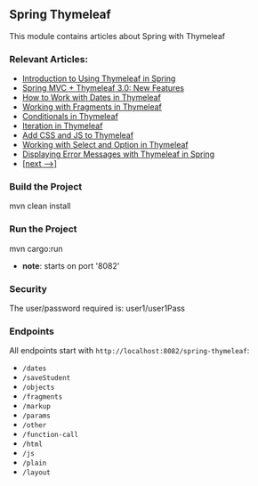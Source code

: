 ## Spring Thymeleaf 

This module contains articles about Spring with Thymeleaf

### Relevant Articles: 
- [Introduction to Using Thymeleaf in Spring](https://www.baeldung.com/thymeleaf-in-spring-mvc)
- [Spring MVC + Thymeleaf 3.0: New Features](https://www.baeldung.com/spring-thymeleaf-3)
- [How to Work with Dates in Thymeleaf](https://www.baeldung.com/dates-in-thymeleaf)
- [Working with Fragments in Thymeleaf](https://www.baeldung.com/spring-thymeleaf-fragments)
- [Conditionals in Thymeleaf](https://www.baeldung.com/spring-thymeleaf-conditionals)
- [Iteration in Thymeleaf](https://www.baeldung.com/thymeleaf-iteration)
- [Add CSS and JS to Thymeleaf](https://www.baeldung.com/spring-thymeleaf-css-js)
- [Working with Select and Option in Thymeleaf](https://www.baeldung.com/thymeleaf-select-option)
- [Displaying Error Messages with Thymeleaf in Spring](https://www.baeldung.com/spring-thymeleaf-error-messages)
- [[next -->]](../spring-thymeleaf-2)

### Build the Project

mvn clean install

### Run the Project

mvn cargo:run
- **note**: starts on port '8082'

### Security
The user/password required is: user1/user1Pass

### Endpoints

All endpoints start with `http://localhost:8082/spring-thymeleaf`:

- `/dates`
- `/saveStudent`
- `/objects`
- `/fragments`
- `/markup`
- `/params`
- `/other`
- `/function-call`
- `/html`
- `/js`
- `/plain`
- `/layout`
